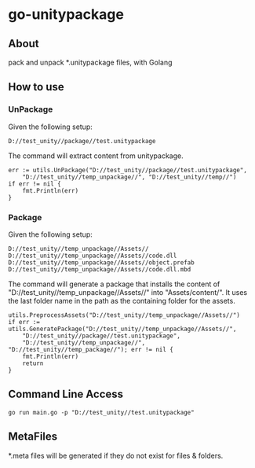 # go-unitypackage

## About

pack and unpack *.unitypackage files, with Golang



## How to use

### UnPackage
Given the following setup:
```
D://test_unity//package//test.unitypackage
```

The command will extract content from unitypackage.

```Golang
err := utils.UnPackage("D://test_unity//package//test.unitypackage",
    "D://test_unity//temp_unpackage//", "D://test_unity//temp//")
if err != nil {
    fmt.Println(err)
}
```

### Package
Given the following setup:
```
D://test_unity//temp_unpackage//Assets//
D://test_unity//temp_unpackage//Assets//code.dll
D://test_unity//temp_unpackage//Assets//object.prefab
D://test_unity//temp_unpackage//Assets//code.dll.mbd
```

The command will generate a package that installs the content of "D://test_unity//temp_unpackage//Assets//" into "Assets/content/".
It uses the last folder name in the path as the containing folder for the assets.

```Golang
utils.PreprocessAssets("D://test_unity//temp_unpackage//Assets//")
if err := utils.GeneratePackage("D://test_unity//temp_unpackage//Assets//",
    "D://test_unity//package//test.unitypackage",
    "D://test_unity//temp_unpackage//", "D://test_unity//temp_package//"); err != nil {
    fmt.Println(err)
    return
}
```

## Command Line Access
```Golang
go run main.go -p "D://test_unity//test.unitypackage"
```



## MetaFiles
*.meta files will be generated if they do not exist for files & folders.
